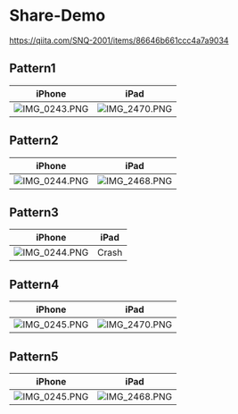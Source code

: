 # Share-Demo
https://qiita.com/SNQ-2001/items/86646b661ccc4a7a9034

## Pattern1
|iPhone|iPad|
|-|-|
|![IMG_0243.PNG](https://qiita-image-store.s3.ap-northeast-1.amazonaws.com/0/1745371/3cba2029-61f3-7b73-ecfc-af16bf1ff767.png)|![IMG_2470.PNG](https://qiita-image-store.s3.ap-northeast-1.amazonaws.com/0/1745371/d2985c61-7fb2-6d7d-4fbd-9ab8fe833016.png)|

## Pattern2
|iPhone|iPad|
|-|-|
|![IMG_0244.PNG](https://qiita-image-store.s3.ap-northeast-1.amazonaws.com/0/1745371/6de9da82-bd7a-50ee-75db-9c822f54aff7.png)|![IMG_2468.PNG](https://qiita-image-store.s3.ap-northeast-1.amazonaws.com/0/1745371/a058e98f-de88-3beb-a3d4-4ea5dc189e70.png)|

## Pattern3
|iPhone|iPad|
|-|-|
|![IMG_0244.PNG](https://qiita-image-store.s3.ap-northeast-1.amazonaws.com/0/1745371/1ac2e66c-5cde-0434-d416-c79ea6be2348.png)|Crash|

## Pattern4
|iPhone|iPad|
|-|-|
|![IMG_0245.PNG](https://qiita-image-store.s3.ap-northeast-1.amazonaws.com/0/1745371/ee09e31d-be58-f9cd-4158-4191e36175a4.png)|![IMG_2470.PNG](https://qiita-image-store.s3.ap-northeast-1.amazonaws.com/0/1745371/f40c7e3f-1b37-6cab-f59c-dfbe0df800a2.png)|

## Pattern5
|iPhone|iPad|
|-|-|
|![IMG_0245.PNG](https://qiita-image-store.s3.ap-northeast-1.amazonaws.com/0/1745371/ee09e31d-be58-f9cd-4158-4191e36175a4.png)|![IMG_2468.PNG](https://qiita-image-store.s3.ap-northeast-1.amazonaws.com/0/1745371/a058e98f-de88-3beb-a3d4-4ea5dc189e70.png)|
